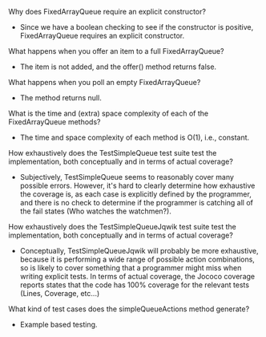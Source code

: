 Why does FixedArrayQueue require an explicit constructor?  
- Since we have a boolean checking to see if the constructor is positive, FixedArrayQueue requires an explicit constructor.  

What happens when you offer an item to a full FixedArrayQueue?  
- The item is not added, and the offer() method returns false.  

What happens when you poll an empty FixedArrayQueue?  
- The method returns null.  

What is the time and (extra) space complexity of each of the FixedArrayQueue methods?  
- The time and space complexity of each method is O(1), i.e., constant.  

How exhaustively does the TestSimpleQueue test suite test the implementation, both conceptually and in terms of actual coverage?  
- Subjectively, TestSimpleQueue seems to reasonably cover many possible errors. However, it's hard to clearly determine how exhaustive the coverage is, as each case is explicitly defined by the programmer, and there is no check to determine if the programmer is catching all of the fail states (Who watches the watchmen?).  

How exhaustively does the TestSimpleQueueJqwik test suite test the implementation, both conceptually and in terms of actual coverage?  
- Conceptually, TestSimpleQueueJqwik will probably be more exhaustive, because it is performing a wide range of possible action combinations, so is likely to cover something that a programmer might miss when writing explicit tests. In terms of actual coverage, the Jococo coverage reports states that the code has 100% coverage for the relevant tests (Lines, Coverage, etc...)  

What kind of test cases does the simpleQueueActions method generate?  
- Example based testing.  
